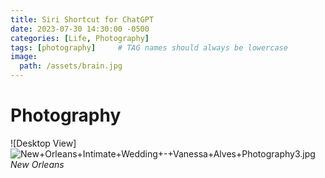```yaml
---
title: Siri Shortcut for ChatGPT
date: 2023-07-30 14:30:00 -0500
categories: [Life, Photography]
tags: [photography]     # TAG names should always be lowercase
image:
  path: /assets/brain.jpg
---
```


# Photography


![Desktop View] <img class="thumb-image loaded" data-src="https://images.squarespace-cdn.com/content/v1/637bc363896de64f51e0f158/1670015383016-NEE2UK4IA4YPTYWFMZY8/New%2BOrleans%2BIntimate%2BWedding%2B-%2BVanessa%2BAlves%2BPhotography3.jpg" data-image="https://images.squarespace-cdn.com/content/v1/637bc363896de64f51e0f158/1670015383016-NEE2UK4IA4YPTYWFMZY8/New%2BOrleans%2BIntimate%2BWedding%2B-%2BVanessa%2BAlves%2BPhotography3.jpg" data-image-dimensions="1500x1000" data-image-focal-point="0.5,0.5" data-load="false" data-image-id="638a699680744669417554c3" data-type="image" alt="New+Orleans+Intimate+Wedding+-+Vanessa+Alves+Photography3.jpg" data-image-resolution="1000w" src="https://images.squarespace-cdn.com/content/v1/637bc363896de64f51e0f158/1670015383016-NEE2UK4IA4YPTYWFMZY8/New%2BOrleans%2BIntimate%2BWedding%2B-%2BVanessa%2BAlves%2BPhotography3.jpg?format=1000w" style="">
_New Orleans_
